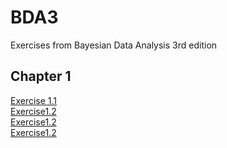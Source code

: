 # BDA3
Exercises from Bayesian Data Analysis 3rd edition

## Chapter 1

  [Exercise 1.1](Exercise1-1.html)<br/>
  [Exercise1.2](Exercise1-2.html)<br/>
  [Exercise1.2](Exercise1-6.html)<br/>
  [Exercise1.2](Exercise1-7.html)<br/>
  

